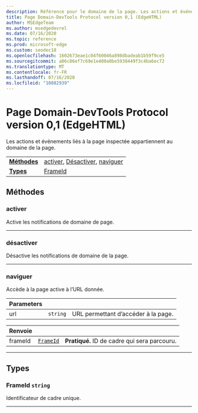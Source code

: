 ```yaml
---
description: Référence pour le domaine de la page. Les actions et événements liés à la page inspectée appartiennent au domaine de la page.
title: Page Domain-DevTools Protocol version 0,1 (EdgeHTML)
author: MSEdgeTeam
ms.author: msedgedevrel
ms.date: 07/16/2020
ms.topic: reference
ms.prod: microsoft-edge
ms.custom: seodec18
ms.openlocfilehash: 1602673eae1c04f60046a898dbadeab1b59f9ce5
ms.sourcegitcommit: a06c86ef7c69e1e400a0be5938449f3c4ba6ec72
ms.translationtype: MT
ms.contentlocale: fr-FR
ms.lasthandoff: 07/16/2020
ms.locfileid: "10882939"
---
```

# Page Domain-DevTools Protocol version 0,1 (EdgeHTML)  

Les actions et événements liés à la page inspectée appartiennent au domaine de la page.

| | |
|-|-|
| [**Méthodes**](#methods) | [activer](#enable), [Désactiver](#disable), [naviguer](#navigate) |
| [**Types**](#types) | [FrameId](#frameid) |
## Méthodes

### activer
Active les notifications de domaine de page.


---

### désactiver 
Désactive les notifications de domaine de la page.


---

### naviguer
Accède à la page active à l’URL donnée.

<table>
    <thead>
        <tr>
            <th>Parameters</th>
            <th></th>
            <th></th>
        </tr>
    </thead>
    <tbody>
        <tr>
            <td>url</td>
            <td><code class="flyout">string</code></td>
            <td>URL permettant d’accéder à la page.</td>
        </tr>
    </tbody>
</table>
<table>
    <thead>
        <tr>
            <th>Renvoie</th>
            <th></th>
            <th></th>
        </tr>
    </thead>
    <tbody>
        <tr>
            <td>frameId</td>
            <td><a href="#frameid"><code class="flyout">FrameId</code></a></td>
            <td><span><b>Pratiqué. </b></span>ID de cadre qui sera parcouru.</td>
        </tr>
    </tbody>
</table>

---

## Types

### <a name="frameid"></a> FrameId `string`

Identificateur de cadre unique.


---
